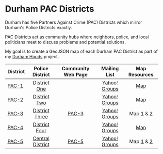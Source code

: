 Durham PAC Districts
============================
Durham has five Partners Against Crime (PAC) Districts which mirror Durham's Police Districts exactly.

PAC Districts act as community hubs where neighbors, police, and local politicians meet to discuss problems and potential solutions.

My goal is to create a GeoJSON map of each Durham PAC District as part of my [Durham Hoods](http://durhamhoods.com) project.

|District|Police District         |Community Web Page|Mailing List|Map Resources|
|:-------|:----------------------:|:----------------:|:----------:|:------------:|
|[PAC-1](http://durhamnc.gov/ich/op/DPD/Pages/PAC1.aspx)|[District One](http://durhamnc.gov/ich/op/DPD/Pages/District%201.aspx)||[Yahoo! Groups](https://groups.yahoo.com/neo/groups/pac1/info)|[Map](http://durhamnc.gov/ich/op/DPD/Documents/District%201.pdf)|
|[PAC-2](http://durhamnc.gov/ich/op/DPD/Pages/PAC2.aspx)|[District Two](http://durhamnc.gov/ich/op/DPD/Pages/District2.aspx)||[Yahoo! Groups](https://groups.yahoo.com/neo/groups/pac2/info)|[Map](http://durhamnc.gov/ich/op/DPD/Documents/District%202.pdf)|
|[PAC-3](http://durhamnc.gov/ich/op/DPD/Pages/PAC3.aspx)|[District Three](http://durhamnc.gov/ich/op/DPD/Pages/District%203.aspx)|[PAC-3](http://pac3durhamnc.weebly.com/)|[Yahoo! Groups](https://groups.yahoo.com/neo/groups/pac3/info)|Map [1](http://durhamnc.gov/ich/op/DPD/Documents/District%203.pdf) & [2](http://pac3durhamnc.weebly.com/uploads/2/5/6/5/25650760/9329677_orig.jpg?264)|
|[PAC-4](http://durhamnc.gov/ich/op/DPD/Pages/PAC4.aspx)|[District Four](http://durhamnc.gov/ich/op/DPD/Pages/District-4.aspx)||[Yahoo! Groups](https://groups.yahoo.com/neo/groups/pac4/info)|[Map](http://durhamnc.gov/ich/op/DPD/Documents/District%204.pdf)|
|[PAC-5](http://durhamnc.gov/ich/op/DPD/Pages/PAC5.aspx)|[Central District](http://durhamnc.gov/ich/op/DPD/Pages/D5.aspx)|[PAC-5](http://www.pac5.org/)|[Yahoo! Groups](https://groups.yahoo.com/neo/groups/pac5/info)|Map [1](http://durhamnc.gov/ich/op/DPD/Documents/District%205.pdf) & [2](http://www.pac5.org/pac5-map/)|
